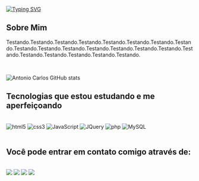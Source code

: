 [![Typing SVG](https://readme-typing-svg.herokuapp.com/?color=11111&size=35&center=false&vCenter=true&width=1000&lines=Olá!+Eu+sou+o+Antonio+Carlos;Seja+muito+bem-vindo(a)+ao+meu+perfil!+:%29)](https://git.io/typing-svg)

## Sobre Mim
Testando.Testando.Testando.Testando.Testando.Testando.Testando.Testando.Testando.Testando.Testando.Testando.Testando.Testando.Testando.Testando.Testando.Testando.Testando.Testando.Testando.

<br/>

![Antonio Carlos GitHub stats](https://github-readme-stats.vercel.app/api?username=antonio2812&show_icons=true&theme=dracula)

## Tecnologias que estou estudando e me aperfeiçoando

<div style="display: inline_block"><br/>
  <img align="center" alt="html5" src="https://img.shields.io/badge/HTML5-E34F26?style=for-the-badge&logo=html5&logoColor=white"/>
  <img align="center" alt="css3" src="https://img.shields.io/badge/CSS3-1572B6?style=for-the-badge&logo=css3&logoColor=white"/>
  <img align="center" alt="JavaScript" src="https://img.shields.io/badge/JavaScript-F7DF1E?style=for-the-badge&logo=javascript&logoColor=black"/>
  <img align="center" alt="JQuery" src="https://img.shields.io/badge/jQuery-0769AD?style=for-the-badge&logo=jquery&logoColor=white"/>
  <img align="center" alt="php" src="https://img.shields.io/badge/PHP-777BB4?style=for-the-badge&logo=php&logoColor=white"/>
  <img align="center" alt="MySQL" src="https://img.shields.io/badge/MySQL-00000F?style=for-the-badge&logo=mysql&logoColor=white"/>
</div>

<br/>

## Você pode entrar em contato comigo através de:

<br/>

<div>
  <a href="https://www.linkedin.com/in/antonio-carlos-de-souza-junior-03783221b/" target="_blank"><img src="https://img.shields.io/badge/-LinkedIn-%230077B5?style=for-the-badge&logo=linkedin&logoColor=white" target="_blank"></a>
  <a href="mailto:acarlosdesouzajunior@gmail.com"><img src="https://img.shields.io/badge/Gmail-D14836?style=for-the-badge&logo=gmail&logoColor=white" target="_blank"></a> 
  <a href="https://www.instagram.com/carlosdesouzajunior.antonio/" target="_blank"><img src="https://img.shields.io/badge/-Instagram-%23E4405F?style=for-the-badge&logo=instagram&logoColor=white" target="_blank"></a>
 <a href="https://discord.com/channels/@me" target="_blank"><img src="https://img.shields.io/badge/Discord-7289DA?style=for-the-badge&logo=discord&logoColor=white" target="_blank"></a>   
</div>
